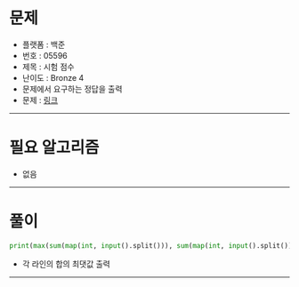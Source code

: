 # 문제
- 플랫폼 : 백준
- 번호 : 05596
- 제목 : 시험 점수
- 난이도 : Bronze 4
- 문제에서 요구하는 정답을 출력
- 문제 : <a href="https://www.acmicpc.net/problem/5596" target="_blank">링크</a>

---

# 필요 알고리즘
- 없음

---

# 풀이
```python
print(max(sum(map(int, input().split())), sum(map(int, input().split()))))
```
- 각 라인의 합의 최댓값 출력

---
